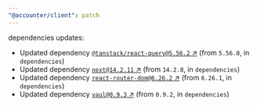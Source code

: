 ```yaml
---
"@accounter/client": patch
---
```

dependencies updates:
  - Updated dependency [`@tanstack/react-query@5.56.2` ↗︎](https://www.npmjs.com/package/@tanstack/react-query/v/5.56.2) (from `5.56.0`, in `dependencies`)
  - Updated dependency [`next@14.2.11` ↗︎](https://www.npmjs.com/package/next/v/14.2.11) (from `14.2.8`, in `dependencies`)
  - Updated dependency [`react-router-dom@6.26.2` ↗︎](https://www.npmjs.com/package/react-router-dom/v/6.26.2) (from `6.26.1`, in `dependencies`)
  - Updated dependency [`vaul@0.9.3` ↗︎](https://www.npmjs.com/package/vaul/v/0.9.3) (from `0.9.2`, in `dependencies`)
